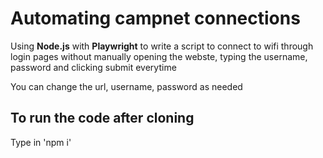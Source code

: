 # Automating campnet connections

Using **Node.js** with **Playwright** to write a script to connect to wifi through login pages without manually opening the webste, typing the username, password and clicking submit everytime

You can change the url, username, password as needed

## To run the code after cloning
Type in 'npm i'

